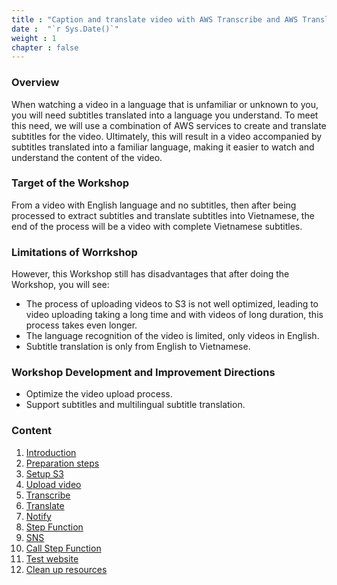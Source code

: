 ```yaml
---
title : "Caption and translate video with AWS Transcribe and AWS Translate"
date :  "`r Sys.Date()`" 
weight : 1 
chapter : false
---
```

### Overview

 When watching a video in a language that is unfamiliar or unknown to you, you will need subtitles translated into a language you understand. To meet this need, we will use a combination of AWS services to create and translate subtitles for the video. Ultimately, this will result in a video accompanied by subtitles translated into a familiar language, making it easier to watch and understand the content of the video.
### Target of the Workshop 
 From a video with English language and no subtitles, then after being processed to extract subtitles and translate subtitles into Vietnamese, the end of the process will be a video with complete Vietnamese subtitles.
### Limitations of Worrkshop
 However, this Workshop still has disadvantages that after doing the Workshop, you will see:
 - The process of uploading videos to S3 is not well optimized, leading to video uploading taking a long time and with videos of long duration, this process takes even longer.
 - The language recognition of the video is limited, only videos in English.
 - Subtitle translation is only from English to Vietnamese.
### Workshop Development and Improvement Directions
 - Optimize the video upload process.
 - Support subtitles and multilingual subtitle translation.

### Content
1. [Introduction](1-introduce/)
2. [Preparation steps](2-Preparation/)
3. [Setup S3](3-Setup-S3/)
4. [Upload video](4-Setup-Lambda-Upload-Video//)
5. [Transcribe](5-Transcribe/)
6. [Translate](6-Translate/)
7. [Notify](7-Notify/)
8. [Step Function](8-Step-Function/)
9. [SNS](9-SNS/)
10. [Call Step Function](10-Call-Step-Function/)
11. [Test website](11-Test-website/)
12. [Clean up resources](12-Clean-Up-Resources/)

